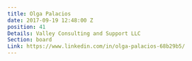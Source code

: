 ```yaml
---
title: Olga Palacios
date: 2017-09-19 12:48:00 Z
position: 41
Details: Valley Consulting and Support LLC
Section: board
Link: https://www.linkedin.com/in/olga-palacios-68b29b5/
---
```


